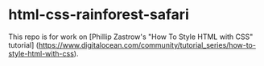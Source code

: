 # html-css-rainforest-safari

This repo is for work on [Phillip Zastrow's "How To Style HTML with CSS" tutorial] (https://www.digitalocean.com/community/tutorial_series/how-to-style-html-with-css).
